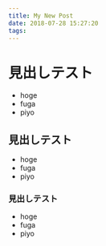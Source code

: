 ```yaml
---
title: My New Post
date: 2018-07-28 15:27:20
tags:
---
```

# 見出しテスト
- hoge
- fuga
- piyo

## 見出しテスト
- hoge
- fuga
- piyo

### 見出しテスト
- hoge
- fuga
- piyo

